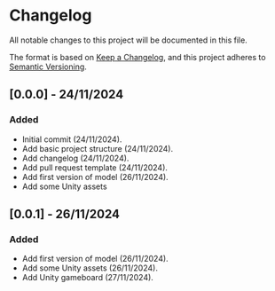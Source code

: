 # Changelog

All notable changes to this project will be documented in this file.

The format is based on [Keep a Changelog](https://keepachangelog.com/en/1.1.0/),
and this project adheres to [Semantic Versioning](https://semver.org/spec/v2.0.0.html).

## [0.0.0] - 24/11/2024

### Added

- Initial commit (24/11/2024).
- Add basic project structure (24/11/2024).
- Add changelog (24/11/2024).
- Add pull request template (24/11/2024).
- Add first version of model (26/11/2024).
- Add some Unity assets

## [0.0.1] - 26/11/2024

### Added
- Add first version of model (26/11/2024).
- Add some Unity assets (26/11/2024).
- Add Unity gameboard (27/11/2024).
